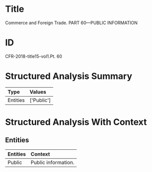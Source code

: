 # Title

 Commerce and Foreign Trade. PART 60—PUBLIC INFORMATION


# ID

 CFR-2018-title15-vol1.Pt. 60


# Structured Analysis Summary

| Type     | Values     |
|:---------|:-----------|
| Entities | ['Public'] |


# Structured Analysis With Context

 


## Entities

| Entities   | Context              |
|:-----------|:---------------------|
| Public     | Public  information. |


